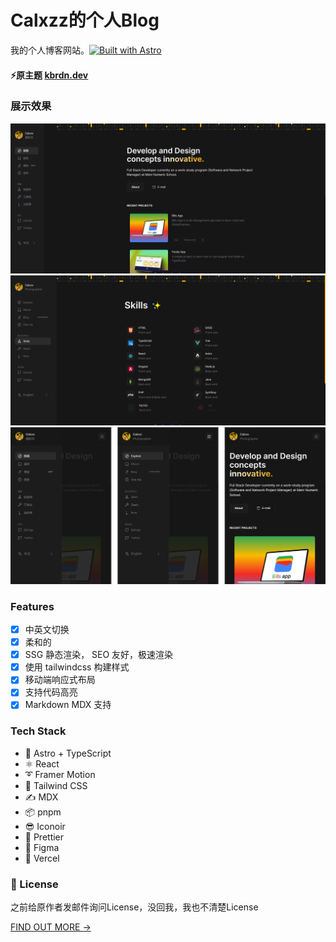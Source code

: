 <div>
  <h1>
    Calxzz的个人Blog
  </h1>
</div>

我的个人博客网站。[![Built with Astro](https://astro.badg.es/v1/built-with-astro/tiny.svg)](https://astro.build)

#### ⚡原主题 [kbrdn.dev](https://github.com/kbrdn1) 

### 展示效果

![image](https://github.com/calzzzx/calxz/blob/main/public/itempng/Snipaste_2024-02-04_22-50-39.png)
![image](https://github.com/calzzzx/calxz/blob/main/public/itempng/Snipaste_2024-02-04_22-51-10.png)
![image](https://github.com/calzzzx/calxz/blob/main/public/itempng/sdddd1.jpg)

### Features
- [x] 中英文切换
- [x] 柔和的
- [x] SSG 静态渲染， SEO 友好，极速渲染
- [x] 使用 tailwindcss 构建样式
- [x] 移动端响应式布局
- [x] 支持代码高亮
- [x] Markdown MDX 支持

### Tech Stack

- 🚀 Astro + TypeScript
- ⚛️ React
- ➰ Framer Motion
- 🍃 Tailwind CSS
- ✍ MDX
- 📦 pnpm
- 😎 Iconoir
- 📝 Prettier
- 🎨 Figma
- 🔺 Vercel

### 📜 License
之前给原作者发邮件询问License，没回我，我也不清楚License

[FIND OUT MORE →](/src)
